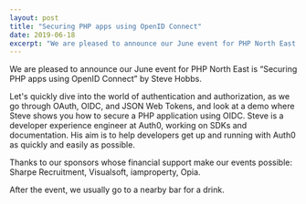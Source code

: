 ```yaml
---
layout: post
title: "Securing PHP apps using OpenID Connect"
date: 2019-06-18
excerpt: "We are pleased to announce our June event for PHP North East is “Securing PHP apps using OpenID Connect” by Steve Hobbs"
---
```

We are pleased to announce our June event for PHP North East is “Securing PHP apps using OpenID Connect” by Steve Hobbs.

Let's quickly dive into the world of authentication and authorization, as we go through OAuth, OIDC, and JSON Web Tokens, and look at a demo where Steve shows you how to secure a PHP application using OIDC. Steve is a developer experience engineer at Auth0, working on SDKs and documentation. His aim is to help developers get up and running with Auth0 as quickly and easily as possible.

Thanks to our sponsors whose financial support make our events possible: Sharpe Recruitment, Visualsoft, iamproperty, Opia.

After the event, we usually go to a nearby bar for a drink.